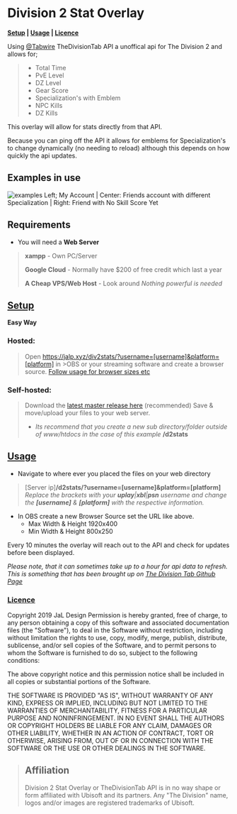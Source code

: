 # Division 2 Stat Overlay

**[Setup](#setup) | [Usage](#usage) | [Licence](#licence)**


Using [@Tabwire](https://github.com/Tabwire/TheDivisionTab-API) TheDivisionTab API a unoffical api for The Division 2 and allows for;

> - Total Time
> - PvE Level
> - DZ Level
> - Gear Score
> - Specialization's with Emblem 
> - NPC Kills
> - DZ Kills

This overlay will allow for stats directly from that API.

Because you can ping off the API it allows for emblems for Specialization's to change dynamically (no needing to reload) although this depends on how quickly the api updates.


## Examples in use
![examples](https://i.imgur.com/aQJy6jr.png)
Left; My Account | Center: Friends account with different Specialization | Right: Friend with No Skill Score Yet
## Requirements
 - You will need a **Web Server** 
>  **xampp** - Own PC/Server
>
>  **Google Cloud** - Normally have $200 of free credit which last a year
>
>  **A Cheap VPS/Web Host** - Look around  *Nothing powerful is needed*

## [Setup](#setup)

**Easy Way**
### Hosted: 
>Open https://jalp.xyz/div2stats/?username=[username]&platform=[platform] in >OBS or your streaming software and create a browser source. 
>[Follow usage for browser sizes etc](#usage)

### Self-hosted: 
>Download the [latest master release here](https://github.com/JaLDesign/Division-2-Stats-Overlay/archive/master.zip) (recommended)
>Save & move/upload your files to your web server.
>- *Its recommend that you create a new sub directory/folder outside of www/htdocs in the case of this example* **/d2stats**
 

## [Usage](#usage)

 - Navigate to where ever you placed the files on your web directory 
> [Server ip]**/d2stats/?username=[username]&platform=[platform]**
> *Replace the brackets with your **uplay**|**xbl**|**psn** username and change the **[username]** & **[platform]** with the respective information.*

- In OBS create a new Browser Source set the URL like above.
    - Max Width & Height 1920x400
    - Min Width & Height 800x250
   
Every 10 minutes the overlay will reach out to the API and check for updates before been displayed.

*Please note, that it can sometimes take up to a hour for api data to refresh. This is something that has been brought up on [The Division Tab Github Page](https://github.com/Tabwire/TheDivisionTab-API/issues/3)*

### [Licence](#licence)
Copyright 2019 JaL Design
Permission is hereby granted, free of charge, to any person obtaining a copy of this software and associated documentation files (the "Software"), to deal in the Software without restriction, including without limitation the rights to use, copy, modify, merge, publish, distribute, sublicense, and/or sell copies of the Software, and to permit persons to whom the Software is furnished to do so, subject to the following conditions:

The above copyright notice and this permission notice shall be included in all copies or substantial portions of the Software.

THE SOFTWARE IS PROVIDED "AS IS", WITHOUT WARRANTY OF ANY KIND, EXPRESS OR IMPLIED, INCLUDING BUT NOT LIMITED TO THE WARRANTIES OF MERCHANTABILITY, FITNESS FOR A PARTICULAR PURPOSE AND NONINFRINGEMENT. IN NO EVENT SHALL THE AUTHORS OR COPYRIGHT HOLDERS BE LIABLE FOR ANY CLAIM, DAMAGES OR OTHER LIABILITY, WHETHER IN AN ACTION OF CONTRACT, TORT OR OTHERWISE, ARISING FROM, OUT OF OR IN CONNECTION WITH THE SOFTWARE OR THE USE OR OTHER DEALINGS IN THE SOFTWARE.
> ## Affiliation
>    Division 2 Stat Overlay or TheDivisionTab API is in no way shape or form affiliated with Ubisoft and its partners. Any "The Division" name, logos and/or images are registered trademarks of Ubisoft.

